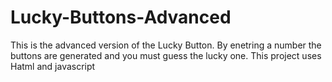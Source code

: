 # Lucky-Buttons-Advanced
This is the advanced version of the Lucky Button. By enetring a number the buttons are generated and you must guess the lucky one.
This project uses Hatml and javascript
